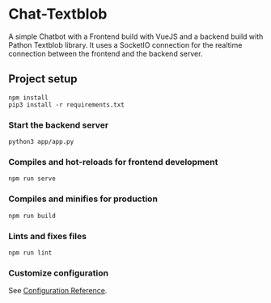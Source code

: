 # Chat-Textblob

A simple Chatbot with a Frontend build with VueJS and a backend build with Pathon Textblob library.
It uses a SocketIO connection for the realtime connection between the frontend and the backend server.

## Project setup

```
npm install
pip3 install -r requirements.txt
```

### Start the backend server

```
python3 app/app.py
```

### Compiles and hot-reloads for frontend development

```
npm run serve
```

### Compiles and minifies for production

```
npm run build
```

### Lints and fixes files

```
npm run lint
```

### Customize configuration

See [Configuration Reference](https://cli.vuejs.org/config/).
